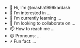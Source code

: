 - 👋 Hi, I’m @masha1999kardash
- 👀 I’m interested in ...
- 🌱 I’m currently learning ...
- 💞️ I’m looking to collaborate on ...
- 📫 How to reach me ...
- 😄 Pronouns: ...
- ⚡ Fun fact: ...

<!---
masha1999kardash/masha1999kardash is a ✨ special ✨ repository because its `README.md` (this file) appears on your GitHub profile.
You can click the Preview link to take a look at your changes.
--->
